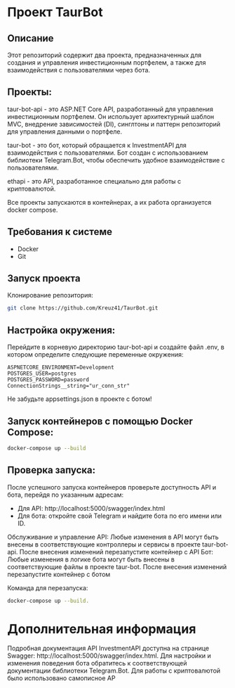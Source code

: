 # Проект TaurBot

## Описание
Этот репозиторий содержит два проекта, предназначенных для создания и управления инвестиционным портфелем, а также для взаимодействия с пользователями через бота.

## Проекты:

taur-bot-api - это ASP.NET Core API, разработанный для управления инвестиционным портфелем. Он использует архитектурный шаблон MVC, внедрение зависимостей (DI), синглтоны и паттерн репозиторий для управления данными о портфеле.

taur-bot - это бот, который обращается к InvestmentAPI для взаимодействия с пользователями. Бот создан с использованием библиотеки Telegram.Bot, чтобы обеспечить удобное взаимодействие с пользователями.

ethapi - это API, разработанное специально для работы с криптовалютой.

Все проекты запускаются в контейнерах, а их работа организуется docker compose.

## Требования к системе
- Docker
- Git

## Запуск проекта
Клонирование репозитория:
```bash
git clone https://github.com/Kreuz41/TaurBot.git
```

## Настройка окружения:
Перейдите в корневую директорию taur-bot-api и создайте файл .env, в котором определите следующие переменные окружения:
```env-file
ASPNETCORE_ENVIRONMENT=Development
POSTGRES_USER=postgres
POSTGRES_PASSWORD=password
ConnectionStrings__string="ur_conn_str"
```

Не забудьте appsettings.json в проекте с ботом!

## Запуск контейнеров с помощью Docker Compose:
```bash
docker-compose up --build
```

## Проверка запуска:
После успешного запуска контейнеров проверьте доступность API и бота, перейдя по указанным адресам:
- Для API: http://localhost:5000/swagger/index.html
- Для бота: откройте свой Telegram и найдите бота по его имени или ID.

Обслуживание и управление
API: Любые изменения в API могут быть внесены в соответствующие контроллеры и сервисы в проекте taur-bot-api. После внесения изменений перезапустите контейнер с API
Бот: Любые изменения в логике бота могут быть внесены в соответствующие файлы в проекте taur-bot. После внесения изменений перезапустите контейнер с ботом

Команда для перезапуска:
```bash
docker-compose up --build.
```

# Дополнительная информация
Подробная документация API InvestmentAPI доступна на странице Swagger: http://localhost:5000/swagger/index.html.
Для настройки и изменения поведения бота обратитесь к соответствующей документации библиотеки Telegram.Bot.
Для работы с криптовалютой было использовано самописное AP
